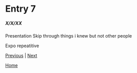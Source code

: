 # Entry 7
##### X/X/XX

Presentation
Skip through things i knew but not other people

Expo
repeatitive 

[Previous](entry06.md) | [Next](entry08.md)

[Home](../README.md)
